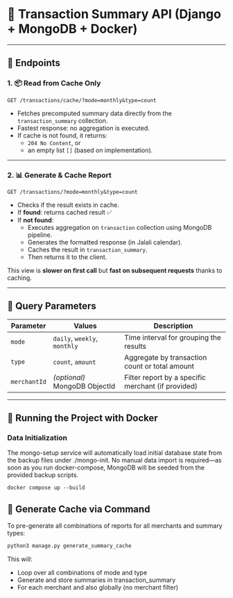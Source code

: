 # 🧾 Transaction Summary API (Django + MongoDB + Docker)

---

## 🚀 Endpoints

### 1. 📦 Read from Cache Only
```http request
GET /transactions/cache/?mode=monthly&type=count
```
- Fetches precomputed summary data directly from the `transaction_summary` collection.
- Fastest response: no aggregation is executed.
- If cache is not found, it returns:
  - `204 No Content`, or
  - an empty list `[]` (based on implementation).

---

### 2. 📊 Generate & Cache Report
```http request
GET /transactions/?mode=monthly&type=count
```
- Checks if the result exists in cache.
- If **found**: returns cached result ✅
- If **not found**:
  - Executes aggregation on `transaction` collection using MongoDB pipeline.
  - Generates the formatted response (in Jalali calendar).
  - Caches the result in `transaction_summary`.
  - Then returns it to the client.

This view is **slower on first call** but **fast on subsequent requests** thanks to caching.

---

## 🔧 Query Parameters

| Parameter     | Values                            | Description                                           |
|---------------|------------------------------------|-------------------------------------------------------|
| `mode`        | `daily`, `weekly`, `monthly`       | Time interval for grouping the results                |
| `type`        | `count`, `amount`                  | Aggregate by transaction count or total amount        |
| `merchantId`  | *(optional)* MongoDB ObjectId      | Filter report by a specific merchant (if provided)    |

---

## 🐳 Running the Project with Docker
### Data Initialization
The mongo-setup service will automatically load  initial database state from the backup files under ./mongo-init.
No manual data import is required—as soon as you run docker-compose, MongoDB will be seeded from the provided backup scripts.

    docker compose up --build 


## 🧠 Generate Cache via Command
To pre-generate all combinations of reports for all merchants and summary types:

```python
python3 manage.py generate_summary_cache
```
This will:

- Loop over all combinations of mode and type
- Generate and store summaries in transaction_summary
- For each merchant and also globally (no merchant filter)